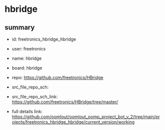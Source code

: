 # hbridge
 
## summary 
* id: freetronics_hbridge_hbridge
* user: freetronics
* name: hbridge
* board: hbridge
* repo: https://github.com/freetronics/HBridge



* src_file_repo_sch: 
* src_file_repo_sch_link: https://github.com/freetronics/HBridge/tree/master/
* full details link: https://github.com/oomlout/oomlout_oomp_project_bot_v_2/tree/main/projects/freetronics_hbridge_hbridge/current_version/working  






